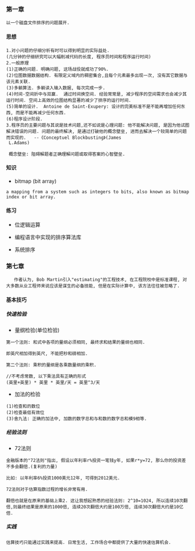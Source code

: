 ### 第一章

```
以一个磁盘文件排序的问题展开.
```



#### 思想

```
1.对小问题的仔细分析有时可以得到明显的实际益处.
(几分钟的仔细研究可以大幅削减代码的长度, 程序员时间和程序运行时间)
2.一般原理
(1)正确的问题. 明确问题, 这场战役就成功了90%.
(2)位图数据数据结构. 有限定义域内的稠密集合,且每个元素最多出现一次, 没有其它数据与该元素关联.
(3)多躺算法. 多躺读入输入数据, 每次完成一步.
(4)时间-空间折中与双赢.  通过时间换空间. 经验常常是, 减少程序的空间需求也会减少其运行时间. 空间上高效的位图结构显著的减少了排序的运行时间.
(5)简单的设计.  Antoine de Saint-Exupery: 设计的完美标准不是不能再增加任何东西, 而是不能再减少任何东西.
(6)程序设计阶段.
3.程序员的主要问题与其说是技术问题,还不如说是心理问题: 他不能解决问题, 是因为他试图解决错误的问题. 问题的最终解决, 是通过打破他的概念壁垒, 进而去解决一个较简单的问题而实现的.   --《Conceptuel Blockbusting》(James
 L.Adams)
 
 概念壁垒: 阻碍解题者正确理解问题或取得答案的心智壁垒.
```



#### 知识

* bitmap (bit array)

```
a mapping from a system such as integers to bits, also known as bitmap index or bit array.
```



#### 练习

* 位逻辑运算

* 编程语言中实现的排序算法库
* 系统排序







### 第七章

```
   作者认为, Bob Martin引入"estimating"的工程技术, 在工程院校中是标准课程, 对大多数从业工程师来说应该是谋生的必备技能, 但是在实际计算中, 该方法往往被忽略了.
```



#### 基本技巧



##### 快速检验

* 量纲检验(单位检验)

```
第一个法则: 和式中各项的量纲必须相同, 最终求和结果的量纲也相同.

即英尺相加得到英尺, 不能把秒和磅相加.
```

```
第二个法则: 乘积的量纲是各乘数量纲的乘积.
```

```
//不考虑常数, 以下乘法具有正确的形式
(英里+英里) * 英里 * 英里/天 = 英里^3/天
```

* 加法的检验

```
(1)检查和的数位
(2)检查最低有效位
(3)舍九法: 正确的加法中, 加数的数字总和与和数的数字总和模9相等.
```



##### 经验法则

* 72法则

```
金融版本的"72法则"指出, 假设以年利率r%投资一笔钱y年, 如果r*y=72, 那么你的投资差不多会翻倍.(复利的力量)

比如: 以年利率6%投资1000美元12年, 可得到2012美元.
```

```
72法则对于估算指数过程的增长非常有用.
```

```
翻倍也就是在原来的基础上乘2. 这让我想起熟悉的经验法则: 2^10=1024, 所以连续10次翻倍,则最终结果是原来的1000倍, 连续20次翻倍大约是100万倍, 连续30次翻倍大约是10亿倍.
```



##### 实践

```
估算技巧只能通过实践来提高. 日常生活, 工作场合中都提供了大量的快速估算机会.
```









